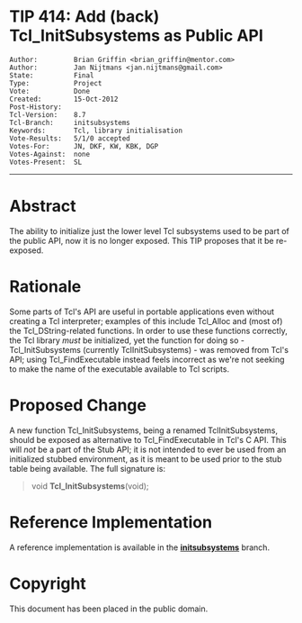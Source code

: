 # TIP 414: Add (back) Tcl_InitSubsystems as Public API
	Author:         Brian Griffin <brian_griffin@mentor.com>
	Author:         Jan Nijtmans <jan.nijtmans@gmail.com>
	State:          Final
	Type:           Project
	Vote:           Done
	Created:        15-Oct-2012
	Post-History:   
	Tcl-Version:    8.7
	Tcl-Branch:     initsubsystems
	Keywords:       Tcl, library initialisation
	Vote-Results:   5/1/0 accepted
	Votes-For:      JN, DKF, KW, KBK, DGP
	Votes-Against:  none
	Votes-Present:  SL
-----

# Abstract

The ability to initialize just the lower level Tcl subsystems used to be part
of the public API, now it is no longer exposed. This TIP proposes that it be
re-exposed.

# Rationale

Some parts of Tcl's API are useful in portable applications even without
creating a Tcl interpreter; examples of this include Tcl\_Alloc and \(most of\)
the Tcl\_DString-related functions. In order to use these functions correctly,
the Tcl library _must_ be initialized, yet the function for doing so -
Tcl\_InitSubsystems \(currently TclInitSubsystems\) - was removed from Tcl's API;
using Tcl\_FindExecutable instead feels incorrect as we're not seeking to make
the name of the executable available to Tcl scripts.

# Proposed Change

A new function Tcl\_InitSubsystems, being a renamed TclInitSubsystems,
should be exposed as alternative to Tcl\_FindExecutable in Tcl's C API. This
will _not_ be a part of the Stub API; it is not intended to ever be used
from an initialized stubbed environment, as it is meant to be used prior to
the stub table being available. The full signature is:

 > void **Tcl\_InitSubsystems**\(void);

# Reference Implementation

A reference implementation is available in the [**initsubsystems**](https://core.tcl-lang.org/tcl/info/initsubsystems) branch.

# Copyright

This document has been placed in the public domain.
